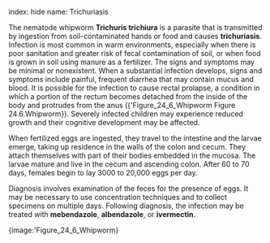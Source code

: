 index: hide
name: Trichuriasis

The nematode whipworm  **Trichuris trichiura** is a parasite that is transmitted by ingestion from soil-contaminated hands or food and causes  **trichuriasis**. Infection is most common in warm environments, especially when there is poor sanitation and greater risk of fecal contamination of soil, or when food is grown in soil using manure as a fertilizer. The signs and symptoms may be minimal or nonexistent. When a substantial infection develops, signs and symptoms include painful, frequent diarrhea that may contain mucus and blood. It is possible for the infection to cause rectal prolapse, a condition in which a portion of the rectum becomes detached from the inside of the body and protrudes from the anus ({'Figure_24_6_Whipworm Figure 24.6.Whipworm}). Severely infected children may experience reduced growth and their cognitive development may be affected.

When fertilized eggs are ingested, they travel to the intestine and the larvae emerge, taking up residence in the walls of the colon and cecum. They attach themselves with part of their bodies embedded in the mucosa. The larvae mature and live in the cecum and ascending colon. After 60 to 70 days, females begin to lay 3000 to 20,000 eggs per day.

Diagnosis involves examination of the feces for the presence of eggs. It may be necessary to use concentration techniques and to collect specimens on multiple days. Following diagnosis, the infection may be treated with  **mebendazole**,  **albendazole**, or  **ivermectin**.


{image:'Figure_24_6_Whipworm}
        
